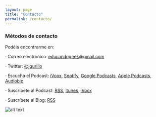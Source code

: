 ```yaml
---
layout: page
title: "Contacto"
permalink: /contacto/
---
```


### Métodos de contacto

Podéis encontrarme en:

· Correo electrónico: [educandogeek@gmail.com](mailto:educandogeek@gmail.com)

· Twitter: [@jgurillo](https://twitter.com/jgurillo)

· Escucha el Podcast: [iVoox](https://www.ivoox.com/podcast-educando-geek_sq_f1580544_1.html), [Spotify](https://open.spotify.com/show/6ltKhEuriuMDInIBqsDy1X?si=_K2pljtlS3OejLelRQ9kcQ), [Google Podcasts](https://podcasts.google.com/?feed=aHR0cDovL2ZlZWRwcm94eS5nb29nbGUuY29tL2VkdWNhbmRvZ2Vlaw), [Apple Podcasts](https://podcasts.apple.com/es/podcast/educando-geek/id1110060146), [Audiobip](https://audiobip.com/podcast/educando-geek/)

· Suscríbete al Podcast: [RSS](http://feeds.feedburner.com/educandogeek), [Itunes](https://pcr.apple.com/id1110060146), [iVoox](http://feeds.feedburner.com/educandogeek)

· Suscríbete al Blog: [RSS](http://feeds.feedburner.com/educandogeekblog)

![alt text](https://encrypted-tbn0.gstatic.com/images?q=tbn:ANd9GcQsxawvdmQeyPfOq42qiJmT6B4W39LKrYOOyFWD6N1e-SjcIJIR)
